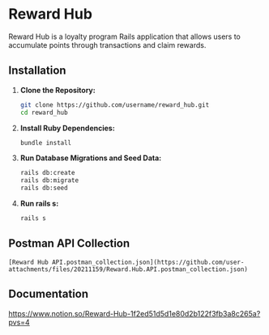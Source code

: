 # Reward Hub

Reward Hub is a loyalty program Rails application that allows users to accumulate points through transactions and claim rewards.

## Installation

1. **Clone the Repository:**
   ```bash
   git clone https://github.com/username/reward_hub.git
   cd reward_hub

2. **Install Ruby Dependencies:**
   ```bash
   bundle install

3. **Run Database Migrations and Seed Data:**
   ```bash
   rails db:create
   rails db:migrate
   rails db:seed

4. **Run rails s:**
   ```bash
   rails s

## Postman API Collection
	[Reward Hub API.postman_collection.json](https://github.com/user-attachments/files/20211159/Reward.Hub.API.postman_collection.json)

## Documentation
https://www.notion.so/Reward-Hub-1f2ed51d5d1e80d2b122f3fb3a8c265a?pvs=4
